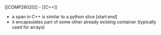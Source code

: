 [[COMP26020]] - [[C++]]

- a span in C++ is similar to a python slice [start:end]
- it encapsulates part of some other already existing container (typically used for arrays)